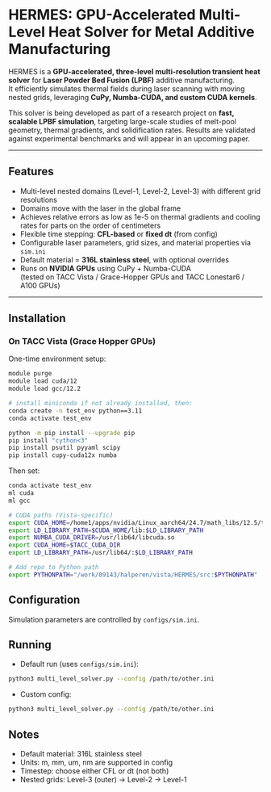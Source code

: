 # HERMES: GPU-Accelerated Multi-Level Heat Solver for Metal Additive Manufacturing

HERMES is a **GPU-accelerated, three-level multi-resolution transient heat solver** for **Laser Powder Bed Fusion (LPBF)** additive manufacturing.  
It efficiently simulates thermal fields during laser scanning with moving nested grids, leveraging **CuPy, Numba-CUDA, and custom CUDA kernels**.

This solver is being developed as part of a research project on **fast, scalable LPBF simulation**, targeting large-scale studies of melt-pool geometry, thermal gradients, and solidification rates. Results are validated against experimental benchmarks and will appear in an upcoming paper.

---

## Features
- Multi-level nested domains (Level-1, Level-2, Level-3) with different grid resolutions  
- Domains move with the laser in the global frame  
- Achieves relative errors as low as 1e-5 on thermal gradients and cooling rates for parts on the order of centimeters  
- Flexible time stepping: **CFL-based** or **fixed dt** (from config)  
- Configurable laser parameters, grid sizes, and material properties via `sim.ini`  
- Default material = **316L stainless steel**, with optional overrides  
- Runs on **NVIDIA GPUs** using CuPy + Numba-CUDA  
  (tested on TACC Vista / Grace-Hopper GPUs and TACC Lonestar6 / A100 GPUs)  

---

## Installation
### On TACC Vista (Grace Hopper GPUs)

One-time environment setup:
```bash
module purge
module load cuda/12
module load gcc/12.2

# install miniconda if not already installed, then:
conda create -n test_env python==3.11
conda activate test_env

python -m pip install --upgrade pip
pip install "cython<3"
pip install psutil pyyaml scipy
pip install cupy-cuda12x numba
```
Then set:
```bash
conda activate test_env
ml cuda
ml gcc

# CUDA paths (Vista-specific)
export CUDA_HOME=/home1/apps/nvidia/Linux_aarch64/24.7/math_libs/12.5/targets/sbsa-linux
export LD_LIBRARY_PATH=$CUDA_HOME/lib:$LD_LIBRARY_PATH
export NUMBA_CUDA_DRIVER=/usr/lib64/libcuda.so
export CUDA_HOME=$TACC_CUDA_DIR
export LD_LIBRARY_PATH=/usr/lib64/:$LD_LIBRARY_PATH

# Add repo to Python path
export PYTHONPATH="/work/09143/halperen/vista/HERMES/src:$PYTHONPATH"
```
## Configuration
Simulation parameters are controlled by `configs/sim.ini`.
## Running
- Default run (uses `configs/sim.ini`):
```bash
python3 multi_level_solver.py --config /path/to/other.ini
```
-  Custom config:
```bash
python3 multi_level_solver.py --config /path/to/other.ini
```

## Notes
- Default material: 316L stainless steel
- Units: m, mm, um, nm are supported in config
- Timestep: choose either CFL or dt (not both)
- Nested grids: Level-3 (outer) → Level-2 → Level-1



